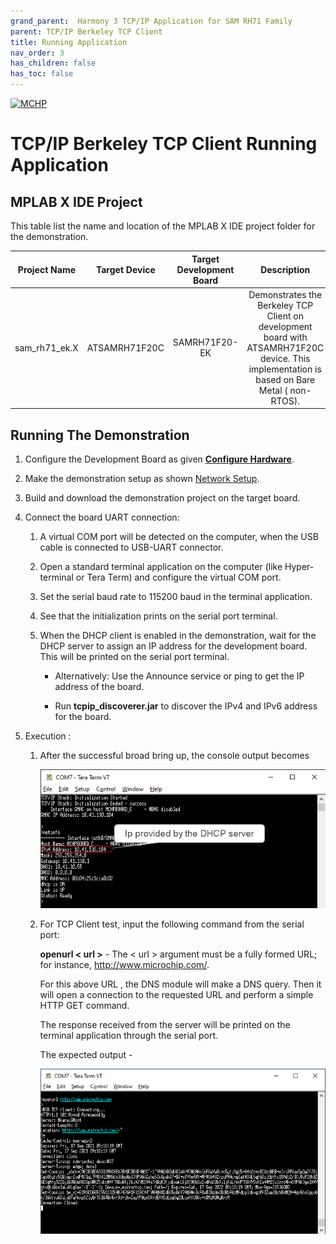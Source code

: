 ```yaml
---
grand_parent:  Harmony 3 TCP/IP Application for SAM RH71 Family
parent: TCP/IP Berkeley TCP Client
title: Running Application
nav_order: 3
has_children: false
has_toc: false
---
```

[![MCHP](https://www.microchip.com/ResourcePackages/Microchip/assets/dist/images/logo.png)](https://www.microchip.com)

# TCP/IP Berkeley TCP Client Running Application

## MPLAB X IDE Project
This table list the name and location of the MPLAB X IDE project folder for the demonstration.

|Project Name|  Target Device|  Target Development Board | Description  |
|:-------------:|:---------:|:---------:|:---------:|
|sam_rh71_ek.X | ATSAMRH71F20C | SAMRH71F20-EK | Demonstrates the Berkeley TCP Client on development board with ATSAMRH71F20C device. This implementation is based on Bare Metal ( non-RTOS).  |

## Running The Demonstration

1. Configure the Development Board as given  **[Configure Hardware](readme_hardware_configuration.md)**.

2. Make the demonstration setup as shown [Network Setup](../../readme.md).

3. Build and download the demonstration project on the target board.

4. Connect the board UART connection:

    1. A virtual COM port will be detected on the computer, when the USB cable is connected to USB-UART connector.

    2. Open a standard terminal application on the computer (like Hyper-terminal or Tera Term) and configure the virtual COM port.

    3. Set the serial baud rate to 115200 baud in the terminal application.

    4. See that the initialization prints on the serial port terminal.

    5. When the DHCP client is enabled in the demonstration, wait for the DHCP server to assign an IP address for the development board. This will be printed on the serial port terminal.

		* Alternatively: Use the Announce service or ping to get the IP address of the board.

        * Run **tcpip_discoverer.jar** to discover the IPv4 and IPv6 address for the board.
        
5. Execution :

	1. After the successful broad bring up, the console output becomes

        ![tcpip_tcp_client_project](images/dhcp_rh71.png)

    2. For TCP Client test, input the following command from the serial port: 
    	
    	**openurl < url >** - The < url > argument must be a fully formed URL; for instance, http://www.microchip.com/.

        For this above URL , the DNS module will make a DNS query. Then it will open a connection to the requested URL and perform a simple HTTP GET command.
        
        The response received from the server will be printed on the terminal application through the serial port.

        The expected output -

        ![tcpip_tcp_client_project](images/http_get_openurl.png)